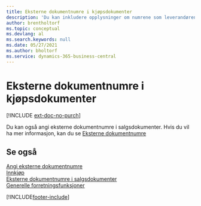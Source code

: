```yaml
---
title: Eksterne dokumentnumre i kjøpsdokumenter
description: 'Du kan inkludere opplysninger om numrene som leverandørene tilordner til dokumenter som de sender deg, ved hjelp av feltet Eksternt dokumentnummer eller feltet Deres referanse. Les om forskjellen mellom de to feltene her.'
author: brentholtorf
ms.topic: conceptual
ms.devlang: al
ms.search.keywords: null
ms.date: 05/27/2021
ms.author: bholtorf
ms.service: dynamics-365-business-central
---
```

# <a name="external-document-numbers-on-purchase-documents"></a>Eksterne dokumentnumre i kjøpsdokumenter

[!INCLUDE [ext-doc-no-purch](includes/ext-doc-no-purch.md)]

Du kan også angi eksterne dokumentnumre i salgsdokumenter. Hvis du vil ha mer informasjon, kan du se [Eksterne dokumentnumre](sales-how-invoice-sales.md#external-document-numbers)

## <a name="see-also"></a>Se også

[Angi eksterne dokumentnumre](across-enter-external-document-numbers.md)  
[Innkjøp](purchasing-manage-purchasing.md)  
[Eksterne dokumentnumre i salgsdokumenter](sales-how-invoice-sales.md#external-document-numbers)  
[Generelle forretningsfunksjoner](ui-across-business-areas.md)  

[!INCLUDE[footer-include](includes/footer-banner.md)]
